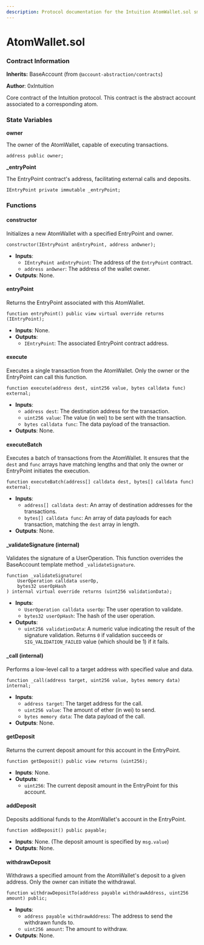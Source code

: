 ```yaml
---
description: Protocol documentation for the Intuition AtomWallet.sol smart contract.
---
```


# AtomWallet.sol

### Contract Information

**Inherits:** BaseAccount (from `@account-abstraction/contracts`)

**Author**: 0xIntuition

Core contract of the Intuition protocol. This contract is the abstract account associated to a corresponding atom.

### State Variables

**owner**

The owner of the AtomWallet, capable of executing transactions.

```solidity
address public owner;
```

**\_entryPoint**

The EntryPoint contract's address, facilitating external calls and deposits.

```solidity
IEntryPoint private immutable _entryPoint;
```

### Functions

#### constructor

Initializes a new AtomWallet with a specified EntryPoint and owner.

```solidity
constructor(IEntryPoint anEntryPoint, address anOwner);
```

* **Inputs**:
  * `IEntryPoint anEntryPoint`: The address of the `EntryPoint` contract.
  * `address anOwner`: The address of the wallet owner.
* **Outputs**: None.

#### entryPoint

Returns the EntryPoint associated with this AtomWallet.

```solidity
function entryPoint() public view virtual override returns (IEntryPoint);
```

* **Inputs**: None.
* **Outputs**:
  * `IEntryPoint`: The associated EntryPoint contract address.

#### execute

Executes a single transaction from the AtomWallet. Only the owner or the EntryPoint can call this function.

```solidity
function execute(address dest, uint256 value, bytes calldata func) external;
```

* **Inputs**:
  * `address dest`: The destination address for the transaction.
  * `uint256 value`: The value (in wei) to be sent with the transaction.
  * `bytes calldata func`: The data payload of the transaction.
* **Outputs**: None.

#### executeBatch

Executes a batch of transactions from the AtomWallet. It ensures that the `dest` and `func` arrays have matching lengths and that only the owner or EntryPoint initiates the execution.

```solidity
function executeBatch(address[] calldata dest, bytes[] calldata func) external;
```

* **Inputs**:
  * `address[] calldata dest`: An array of destination addresses for the transactions.
  * `bytes[] calldata func`: An array of data payloads for each transaction, matching the `dest` array in length.
* **Outputs**: None.

#### \_validateSignature (internal)

Validates the signature of a UserOperation. This function overrides the BaseAccount template method `_validateSignature`.

```solidity
function _validateSignature(
    UserOperation calldata userOp, 
    bytes32 userOpHash
) internal virtual override returns (uint256 validationData);
```

* **Inputs**:
  * `UserOperation calldata userOp`: The user operation to validate.
  * `bytes32 userOpHash`: The hash of the user operation.
* **Outputs**:
  * `uint256 validationData`: A numeric value indicating the result of the signature validation. Returns `0` if validation succeeds or `SIG_VALIDATION_FAILED` value (which should be 1) if it fails.

#### \_call (internal)

Performs a low-level call to a target address with specified value and data.

```solidity
function _call(address target, uint256 value, bytes memory data) internal;
```

* **Inputs**:
  * `address target`: The target address for the call.
  * `uint256 value`: The amount of ether (in wei) to send.
  * `bytes memory data`: The data payload of the call.
* **Outputs**: None.

#### getDeposit

Returns the current deposit amount for this account in the EntryPoint.

```solidity
function getDeposit() public view returns (uint256);
```

* **Inputs**: None.
* **Outputs**:
  * `uint256`: The current deposit amount in the EntryPoint for this account.

#### addDeposit

Deposits additional funds to the AtomWallet's account in the EntryPoint.

```solidity
function addDeposit() public payable;
```

* **Inputs**: None. (The deposit amount is specified by `msg.value`)
* **Outputs**: None.

#### withdrawDeposit

Withdraws a specified amount from the AtomWallet's deposit to a given address. Only the owner can initiate the withdrawal.

```solidity
function withdrawDepositTo(address payable withdrawAddress, uint256 amount) public;
```

* **Inputs**:
  * `address payable withdrawAddress`: The address to send the withdrawn funds to.
  * `uint256 amount`: The amount to withdraw.
* **Outputs**: None.
